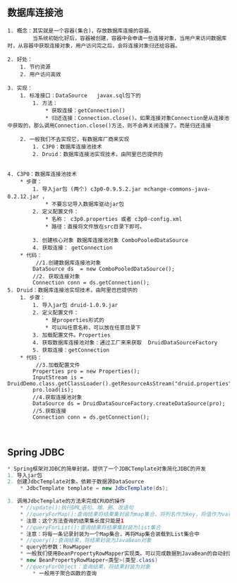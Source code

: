 

## 数据库连接池
	1. 概念：其实就是一个容器(集合)，存放数据库连接的容器。
		    当系统初始化好后，容器被创建，容器中会申请一些连接对象，当用户来访问数据库时，从容器中获取连接对象，用户访问完之后，会将连接对象归还给容器。
	
	2. 好处：
		1. 节约资源
		2. 用户访问高效
	
	3. 实现：
		1. 标准接口：DataSource   javax.sql包下的
			1. 方法：
				* 获取连接：getConnection()
				* 归还连接：Connection.close()。如果连接对象Connection是从连接池中获取的，那么调用Connection.close()方法，则不会再关闭连接了。而是归还连接
	
		2. 一般我们不去实现它，有数据库厂商来实现
			1. C3P0：数据库连接池技术
			2. Druid：数据库连接池实现技术，由阿里巴巴提供的


	4. C3P0：数据库连接池技术
		* 步骤：
			1. 导入jar包 (两个) c3p0-0.9.5.2.jar mchange-commons-java-0.2.12.jar ，
				* 不要忘记导入数据库驱动jar包
			2. 定义配置文件：
				* 名称： c3p0.properties 或者 c3p0-config.xml
				* 路径：直接将文件放在src目录下即可。
	
			3. 创建核心对象 数据库连接池对象 ComboPooledDataSource
			4. 获取连接： getConnection
		* 代码：
			 //1.创建数据库连接池对象
	        DataSource ds  = new ComboPooledDataSource();
	        //2. 获取连接对象
	        Connection conn = ds.getConnection();
	5. Druid：数据库连接池实现技术，由阿里巴巴提供的
		1. 步骤：
			1. 导入jar包 druid-1.0.9.jar
			2. 定义配置文件：
				* 是properties形式的
				* 可以叫任意名称，可以放在任意目录下
			3. 加载配置文件。Properties
			4. 获取数据库连接池对象：通过工厂来来获取  DruidDataSourceFactory
			5. 获取连接：getConnection
		* 代码：
			 //3.加载配置文件
	        Properties pro = new Properties();
	        InputStream is = DruidDemo.class.getClassLoader().getResourceAsStream("druid.properties");
	        pro.load(is);
	        //4.获取连接池对象
	        DataSource ds = DruidDataSourceFactory.createDataSource(pro);
	        //5.获取连接
	        Connection conn = ds.getConnection();




​			
## Spring JDBC
```java
* Spring框架对JDBC的简单封装。提供了一个JDBCTemplate对象简化JDBC的开发
1. 导入jar包
2. 创建JdbcTemplate对象。依赖于数据源DataSource
    * JdbcTemplate template = new JdbcTemplate(ds);

3. 调用JdbcTemplate的方法来完成CRUD的操作
    * //update():执行DML语句。增、删、改语句
    * //queryForMap():查询结果将结果集封装为map集合，将列名作为key，将值作为value 将这条记录封装为一个map集合
    * 注意：这个方法查询的结果集长度只能是1
    * //queryForList():查询结果将结果集封装为list集合
    * 注意：将每一条记录封装为一个Map集合，再将Map集合装载到List集合中
    * //query():查询结果，将结果封装为JavaBean对象
    * query的参数：RowMapper
    * 一般我们使用BeanPropertyRowMapper实现类。可以完成数据到JavaBean的自动封装
    * new BeanPropertyRowMapper<类型>(类型.class)
    * //queryForObject：查询结果，将结果封装为对象
        * 一般用于聚合函数的查询


```


​				




​				

